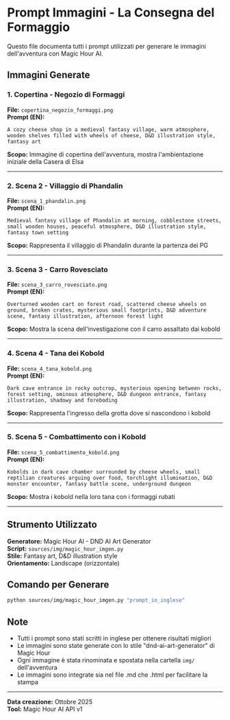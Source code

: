 # Prompt Immagini - La Consegna del Formaggio

Questo file documenta tutti i prompt utilizzati per generare le immagini dell'avventura con Magic Hour AI.

## Immagini Generate

### 1. Copertina - Negozio di Formaggi
**File:** `copertina_negozio_formaggi.png`  
**Prompt (EN):** 
```
A cozy cheese shop in a medieval fantasy village, warm atmosphere, wooden shelves filled with wheels of cheese, D&D illustration style, fantasy art
```
**Scopo:** Immagine di copertina dell'avventura, mostra l'ambientazione iniziale della Casera di Elsa

---

### 2. Scena 2 - Villaggio di Phandalin  
**File:** `scena_1_phandalin.png`  
**Prompt (EN):**
```
Medieval fantasy village of Phandalin at morning, cobblestone streets, small wooden houses, peaceful atmosphere, D&D illustration style, fantasy town setting
```
**Scopo:** Rappresenta il villaggio di Phandalin durante la partenza dei PG

---

### 3. Scena 3 - Carro Rovesciato
**File:** `scena_3_carro_rovesciato.png`  
**Prompt (EN):**
```
Overturned wooden cart on forest road, scattered cheese wheels on ground, broken crates, mysterious small footprints, D&D adventure scene, fantasy illustration, afternoon forest light
```
**Scopo:** Mostra la scena dell'investigazione con il carro assaltato dai kobold

---

### 4. Scena 4 - Tana dei Kobold
**File:** `scena_4_tana_kobold.png`  
**Prompt (EN):**
```
Dark cave entrance in rocky outcrop, mysterious opening between rocks, forest setting, ominous atmosphere, D&D dungeon entrance, fantasy illustration, shadowy and foreboding
```
**Scopo:** Rappresenta l'ingresso della grotta dove si nascondono i kobold

---

### 5. Scena 5 - Combattimento con i Kobold
**File:** `scena_5_combattimento_kobold.png`  
**Prompt (EN):**
```
Kobolds in dark cave chamber surrounded by cheese wheels, small reptilian creatures arguing over food, torchlight illumination, D&D monster encounter, fantasy battle scene, underground dungeon
```
**Scopo:** Mostra i kobold nella loro tana con i formaggi rubati

---

## Strumento Utilizzato

**Generatore:** Magic Hour AI - DND AI Art Generator  
**Script:** `sources/img/magic_hour_imgen.py`  
**Stile:** Fantasy art, D&D illustration style  
**Orientamento:** Landscape (orizzontale)  

## Comando per Generare

```bash
python sources/img/magic_hour_imgen.py "prompt_in_inglese"
```

## Note

- Tutti i prompt sono stati scritti in inglese per ottenere risultati migliori
- Le immagini sono state generate con lo stile "dnd-ai-art-generator" di Magic Hour
- Ogni immagine è stata rinominata e spostata nella cartella `img/` dell'avventura
- Le immagini sono integrate sia nel file .md che .html per facilitare la stampa

---

**Data creazione:** Ottobre 2025  
**Tool:** Magic Hour AI API v1

